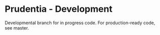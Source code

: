 # Prudentia - Development
Developmental branch for in progress code. For production-ready code, see master.

